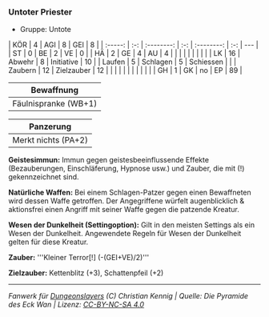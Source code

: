 ### Untoter Priester

- Gruppe: Untote

|   KÖR   |  4  |    AGI     |  8  |    GEI     |  8  |
| :-----: | :-: | :--------: | :-: | :--------: | :-: | --- |
|   ST    |  0  |     BE     |  2  |     VE     |  0  |
|   HÄ    |  2  |     GE     |  4  |     AU     |  4  |
|         |     |            |     |            |     |     |
|   LK    | 16  |   Abwehr   |  8  | Initiative | 10  |
| Laufen  |  5  |  Schlagen  |  5  | Schiessen  |     |
| Zaubern | 12  | Zielzauber | 12  |            |     |
|         |     |            |     |            |     |     |
|   GH    |  1  |     GK     | no  |     EP     | 89  |

|      Bewaffnung      |
| :------------------: |
| Fäulnispranke (WB+1) |

|      Panzerung      |
| :-----------------: |
| Merkt nichts (PA+2) |

**Geistesimmun:** Immun gegen geistesbeeinflussende Effekte (Bezauberungen, Einschläferung, Hypnose usw.) und Zauber, die mit (!) gekennzeichnet sind.

**Natürliche Waffen:** Bei einem Schlagen-Patzer gegen einen Bewaffneten wird dessen Waffe getroffen. Der Angegriffene würfelt augenblicklich & aktionsfrei einen Angriff mit seiner Waffe gegen die patzende Kreatur.

**Wesen der Dunkelheit (Settingoption):** Gilt in den meisten Settings als ein Wesen der Dunkelheit. Angewendete Regeln für Wesen der Dunkelheit gelten für diese Kreatur.

**Zauber:** '''Kleiner Terror[!] (-(GEI+VE)/2)'''

**Zielzauber:** Kettenblitz (+3), Schattenpfeil (+2)

---

_Fanwerk für [Dungeonslayers](https://www.dungeonslayers.net/) (C) Christian Kennig | Quelle: Die Pyramide des Eck Wan | Lizenz: [CC-BY-NC-SA 4.0](https://creativecommons.org/licenses/by-nc-sa/4.0/deed.de)_
